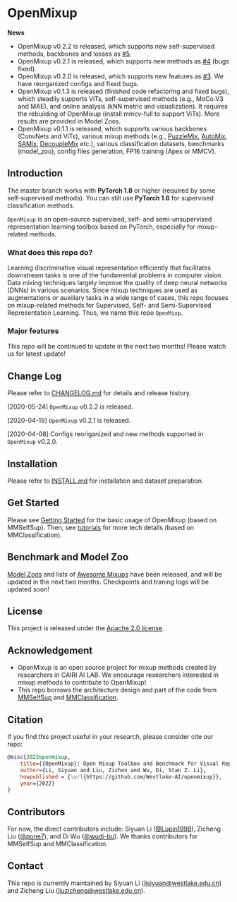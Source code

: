 
# OpenMixup

**News**
* OpenMixup v0.2.2 is released, which supports new self-supervised methods, backbones and losses as [#5](https://github.com/Westlake-AI/openmixup/issues/5).
* OpenMixup v0.2.1 is released, which supports new methods as [#4](https://github.com/Westlake-AI/openmixup/issues/4) (bugs fixed).
* OpenMixup v0.2.0 is released, which supports new features as [#3](https://github.com/Westlake-AI/openmixup/issues/3). We have reorganized configs and fixed bugs.
* OpenMixup v0.1.3 is released (finished code refactoring and fixed bugs), which steadily supports ViTs, self-supervised methods (e.g., MoCo.V3 and MAE), and online analysis (kNN metric and visualization). It requires the rebuilding of OpenMixup (install mmcv-full to support ViTs). More results are provided in Model Zoos.
* OpenMixup v0.1.1 is released, which supports various backbones (ConvNets and ViTs), various mixup methods (e.g., [PuzzleMix](https://arxiv.org/abs/2009.06962), [AutoMix](https://arxiv.org/pdf/2103.13027), [SAMix](https://arxiv.org/pdf/2111.15454), [DecoupleMix](https://arxiv.org/abs/2203.10761) etc.), various classification datasets, benchmarks (model_zoo), config files generation, FP16 training (Apex or MMCV).

## Introduction

The master branch works with **PyTorch 1.8** or higher (required by some self-supervised methods). You can still use **PyTorch 1.6** for supervised classification methods.

`OpenMixup` is an open-source supervised, self- and semi-unsupervised representation learning toolbox based on PyTorch, especially for mixup-related methods.

### What does this repo do?

Learning discriminative visual representation efficiently that facilitates downstream tasks is one of the fundamental problems in computer vision. Data mixing techniques largely improve the quality of deep neural networks (DNNs) in various scenarios. Since mixup techniques are used as augmentations or auxiliary tasks in a wide range of cases, this repo focuses on mixup-related methods for Supervised, Self- and Semi-Supervised Representation Learning. Thus, we name this repo `OpenMixp`.

### Major features

This repo will be continued to update in the next two months! Please watch us for latest update!

## Change Log

Please refer to [CHANGELOG.md](docs/CHANGELOG.md) for details and release history.

[2020-05-24] `OpenMixup` v0.2.2 is released.

[2020-04-19] `OpenMixup` v0.2.1 is released.

[2020-04-08] Configs reoriganized and new methods supported in `OpenMixup` v0.2.0.

## Installation

Please refer to [INSTALL.md](docs/INSTALL.md) for installation and dataset preparation.

## Get Started

Please see [Getting Started](docs/GETTING_STARTED.md) for the basic usage of OpenMixup (based on MMSelfSup).
Then, see [tutorials](docs/tutorials) for more tech details (based on MMClassification).

## Benchmark and Model Zoo

[Model Zoos](docs/model_zoos) and lists of [Awesome Mixups](docs/awesome_mixups) have been released, and will be updated in the next two months. Checkpoints and traning logs will be updated soon! 

## License

This project is released under the [Apache 2.0 license](LICENSE).

## Acknowledgement

- OpenMixup is an open source project for mixup methods created by researchers in CAIRI AI LAB. We encourage researchers interested in mixup methods to contribute to OpenMixup!
- This repo borrows the architecture design and part of the code from [MMSelfSup](https://github.com/open-mmlab/mmselfsup) and [MMClassification](https://github.com/open-mmlab/mmclassification).

## Citation

If you find this project useful in your research, please consider cite our repo:

```BibTeX
@misc{2022openmixup,
    title={{OpenMixup}: Open Mixup Toolbox and Benchmark for Visual Representation Learning},
    author={Li, Siyuan and Liu, Zichen and Wu, Di, Stan Z. Li},
    howpublished = {\url{https://github.com/Westlake-AI/openmixup}},
    year={2022}
}
```

## Contributors

For now, the direct contributors include: Siyuan Li ([@Lupin1998](https://github.com/Lupin1998)), Zicheng Liu ([@pone7](https://github.com/pone7)), and Di Wu ([@wudi-bu](https://github.com/wudi-bu)). We thanks contributors for MMSelfSup and MMClassification.

## Contact

This repo is currently maintained by Siyuan Li (lisiyuan@westlake.edu.cn) and Zicheng Liu (liuzicheng@westlake.edu.cn).
